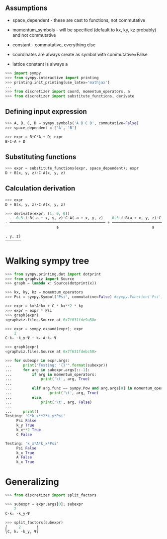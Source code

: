 ## Assumptions
* space_dependent - these are cast to functions, not commutative

* momentum_symbols - will be specified (default to kx, ky, kz probably) and not commutative

* constant - commutative, everything else

* coordinates are always create as symbol with commutative=False

* lattice constant is always a

```python
>>> import sympy
>>> from sympy.interactive import printing
>>> printing.init_printing(use_latex='mathjax')
...
>>> from discretizer import coord, momentum_operators, a
>>> from discretizer import substitute_functions, derivate
```

## Defining input expression

```python
>>> A, B, C, D = sympy.symbols('A B C D', commutative=False)
>>> space_dependent = ['A', 'B']
```

```python
>>> expr = B*C*A + D; expr
B⋅C⋅A + D
```

## Substituting functions

```python
>>> expr = substitute_functions(expr, space_dependent); expr
D + B(x, y, z)⋅C⋅A(x, y, z)
```

## Calculation derivation

```python
>>> expr
D + B(x, y, z)⋅C⋅A(x, y, z)
```

```python
>>> derivate(expr, (1, 0, 0))
  - -0.5⋅ⅈ⋅B(-a + x, y, z)⋅C⋅A(-a + x, y, z)    0.5⋅ⅈ⋅B(a + x, y, z)⋅C⋅A(a + x
- ─────────────────────────────────────────── + ──────────────────────────────
                       a                                          a           

, y, z)
───────
```

# Walking sympy tree

```python
>>> from sympy.printing.dot import dotprint
>>> from graphviz import Source
>>> graph = lambda x: Source(dotprint(x))
```

```python
>>> kx, ky, kz = momentum_operators
>>> Psi = sympy.Symbol('Psi', commutative=False) #sympy.Function('Psi')(*coord)
```

```python
>>> expr = kx*A*kx + C * kx**2 * ky
>>> expr = expr * Psi
>>> graph(expr)
<graphviz.files.Source at 0x7f631fde9a58>
```

```python
>>> expr = sympy.expand(expr); expr
    2                  
C⋅kₓ ⋅k_y⋅Ψ + kₓ⋅A⋅kₓ⋅Ψ
```

```python
>>> graph(expr)
<graphviz.files.Source at 0x7f631fdebc50>
```

```python
>>> for subexpr in expr.args:
...     print("Testing: '{}'".format(subexpr))
...     for arg in subexpr.args[::-1]:
...         if arg in momentum_operators:
...             print('\t', arg, True)
...
...         elif arg.func == sympy.Pow and arg.args[0] in momentum_operators:
...                 print('\t', arg, True)
...         else:
...             print('\t', arg, False)
...
...     print()
Testing: 'C*k_x**2*k_y*Psi'
	 Psi False
	 k_y True
	 k_x**2 True
	 C False

Testing: 'k_x*A*k_x*Psi'
	 Psi False
	 k_x True
	 A False
	 k_x True
```

# Generalizing

```python
>>> from discretizer import split_factors
```

```python
>>> subexpr = expr.args[0]; subexpr
    2      
C⋅kₓ ⋅k_y⋅Ψ
```

```python
>>> split_factors(subexpr)
⎛     2       ⎞
⎝C, kₓ ⋅k_y, Ψ⎠
```

```python

```
